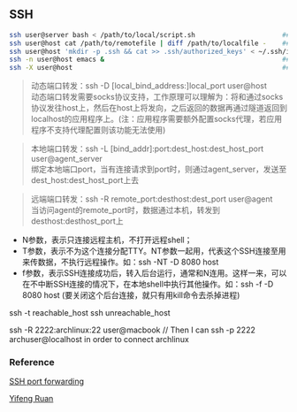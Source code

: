 ## SSH

```bash
ssh user@server bash < /path/to/local/script.sh                      ## 在远程机器上运行一段脚本（不必把脚本拷贝到远程机器上)
ssh user@host cat /path/to/remotefile | diff /path/to/localfile -    ## 比较一个远程文件个一个本地文件
ssh user@host 'mkdir -p .ssh && cat >> .ssh/authorized_keys' < ~/.ssh/id_rsa.pub 
ssh -n user@host emacs &                                             ## 在本地运行远端的应用程序
ssh -X user@host                                                     ## 用这种方式登录host，就可以在本地执行host上的GUI程序。
```

> 动态端口转发：ssh -D [local_bind_address:]local_port user@host  
> 动态端口转发需要socks协议支持，工作原理可以理解为：将<dest IP>和<data packet>通过socks协议发往host上，然后在host上将<data packet>发向<dest IP>，之后返回的数据再通过隧道返回到localhost的应用程序上。(注：应用程序需要额外配置socks代理，若应用程序不支持代理配置则该功能无法使用)

> 本地端口转发：ssh -L [bind_addr]:port:dest_host:dest_host_port user@agent_server  
> 绑定本地端口port，当有连接请求到port时，则通过agent_server，发送至dest_host:dest_host_port上去

> 远端端口转发：ssh -R remote_port:desthost:dest_port user@agent  
> 当访问agent的remote_port时，数据通过本机，转发到desthost:desthost_port上


* N参数，表示只连接远程主机，不打开远程shell；
* T参数，表示不为这个连接分配TTY。NT参数一起用，代表这个SSH连接至用来传数据，不执行远程操作。如：ssh -NT -D 8080 host
* f参数，表示SSH连接成功后，转入后台运行，通常和N连用。这样一来，可以在不中断SSH连接的情况下，在本地shell中执行其他操作。如：ssh -f -D 8080 host (要关闭这个后台连接，就只有用kill命令去杀掉进程)




ssh -t reachable_host ssh unreachable_host



ssh -R 2222:archlinux:22 user@macbook  // Then I can ssh -p 2222 archuser@localhost in order to connect archlinux

### Reference
[SSH port forwarding](http://www.liugj.com/2013/04/SSH-port-forwarding)  

[Yifeng Ruan](http://www.ruanyifeng.com/blog/2011/12/ssh_port_forwarding.html)
